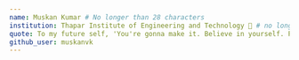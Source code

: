 ```yaml
---
name: Muskan Kumar # No longer than 28 characters
institution: Thapar Institute of Engineering and Technology 🚩 # no longer than 58 characters
quote: To my future self, 'You're gonna make it. Believe in yourself. Persevere. You are limitless.' # no longer than 100 characters, avoid using quotes(") to guarantee the format remains the same.
github_user: muskanvk
---
```

